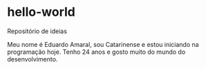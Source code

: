 # hello-world
Repositório de ideias

Meu nome é Eduardo Amaral, sou Catarinense e estou iniciando na programação hoje.
Tenho 24 anos e gosto muito do mundo do desenvolvimento.
